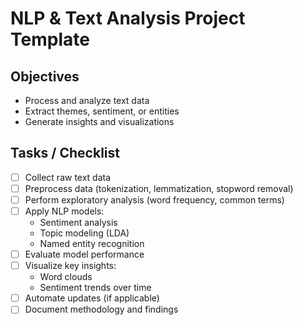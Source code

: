 # NLP & Text Analysis Project Template

## Objectives
- Process and analyze text data
- Extract themes, sentiment, or entities
- Generate insights and visualizations

## Tasks / Checklist
- [ ] Collect raw text data
- [ ] Preprocess data (tokenization, lemmatization, stopword removal)
- [ ] Perform exploratory analysis (word frequency, common terms)
- [ ] Apply NLP models:
  - Sentiment analysis
  - Topic modeling (LDA)
  - Named entity recognition
- [ ] Evaluate model performance
- [ ] Visualize key insights:
  - Word clouds
  - Sentiment trends over time
- [ ] Automate updates (if applicable)
- [ ] Document methodology and findings
